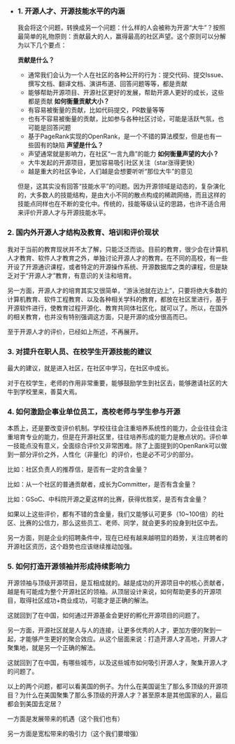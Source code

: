 - ### 1. 开源人才、开源技能水平的内涵
  我会将这个问题，转换成另一个问题：什么样的人会被称为开源“大牛”？按照最简单的礼物原则：贡献最大的人，赢得最高的社区声望。这个原则可以分解为以下几个要点：
  
  **贡献是什么？**
  * 通常我们会认为一个人在社区的各种公开的行为：提交代码、提交Issue、撰写文档、翻译文档、演讲布道、回答问题等等，都是贡献
  * 能够帮助开源项目、开源社区更好的发展，帮助开源人更好的成长，这些都是贡献
  **如何衡量贡献大小？**
  * 有容易被衡量的贡献，比如代码提交，PR数量等等
  * 也有不容易被衡量的贡献，比如参与各种社区讨论，可能是活跃气氛，也可能是回答问题
  * 基于PageRank实现的OpenRank，是一个不错的算法模型，但是也有一些固有的缺陷
  **声望是什么？**
  * 声望通常就是影响力，在社区“一言九鼎”的能力
  **如何衡量声望的大小？**
  * 大牛发起的开源项目，更加容易吸引社区关注（star涨得更快）
  * 越是重大的社区争论，人们越是会想要听听“那位大牛”的意见
  
  
  但是，这其实没有回答“技能水平”的问题。因为开源领域是动态的，复杂演化的，大多数人的技能结构，是由大小不同的散点构成的稀疏网络，而且这样的技能点同样也在不断的变化中。传统的，技能等级认证的思路，也许不适合用来评价开源人才与开源技能水平。
### 2. 国内外开源人才结构及教育、培训和评价现状

我对于当前的教育现状并不太了解，只能泛泛而谈。目前的教育，很少会在计算机人才教育、软件人才教育之外，单独讨论开源人才的教育。在不同的高校，有一些开设了开源通识课程，或者特定的开源操作系统、开源数据库之类的课程，但是缺乏对于“开源人才”教育，有意识的关注和培育。

另一方面，开源人才的培育其实又很简单，“游泳池就在边上”，只要将绝大多数的计算机教育、软件工程教育、以及各种相关学科的教育，都放在社区里进行，基于开源软件进行，使教育过程开源化、教育共同体社区化，就可以了。所以，在国外的相关教育，也并没有特别强调这方面，只是开源的成分很高而已。

至于开源人才的评价，已经如上所述，不再展开。
### 3. 对提升在职人员、在校学生开源技能的建议

最大的建议，就是进入社区，在社区中学习，在社区中成长。

对于在校学生，老师的作用非常重要，能够鼓励学生到社区去，能够邀请社区的大牛到学校里来，善莫大焉。
### 4. 如何激励企事业单位员工，高校老师与学生参与开源

本质上，还是要改变评价机制。学校往往会注重培养系统性的能力，企业往往会注重培育专业的能力，但是在开源社区里，往往培养形成的能力是散点状的。评价单一技能点没有意义，全面综合评价又非常困难。除了上面提到的OpenRank可以做到一部分评价之外，人性化（非量化）的评价，也是必不可少的部分。

比如：社区负责人的推荐信，是否有一定的含金量？

比如：从一个社区的普通贡献者，成长为Committer，是否有含金量？

比如：GSoC、中科院开源之夏这样的比赛，获得优胜奖，是否有含金量？

如果以上这些评价，都有不错的含金量，我们又能够认可更多（10~100倍）的社区、比赛的公信力，那么这些员工、老师、同学，就会更多的投身到社区中去。

另一方面，则是企业的招聘条件中，现在已经有越来越明显的趋势，关注应聘者的开源社区资历，这个趋势也应该继续推动加强。
### 5. 如何打造开源领袖并形成持续影响力

开源领袖与顶级开源项目，是互相成就的。越是成功的开源项目中的核心贡献者，越是有可能成为整个开源社区的领袖。从顶层设计来说，如何帮助更多的开源项目，取得社区成功+商业成功，可能才是正确的解法。

这就回到了在中国，如何通过开源基金会更好的孵化开源项目的问题了。

另一方面，开源社区就是人与人的连接，让更多优秀的人才，更加方便的聚到一起，才能够产生更好的聚合效应。从这个层面来说：打造开源人才高地，开源人才聚集地，就是另一个正确的解法。

这就回到了在中国，有哪些城市，以及这些城市如何吸引开源人才，聚集开源人才的问题了。

以上的两个问题，都可以看美国的例子。为什么在美国诞生了那么多顶级的开源项目？为什么在美国聚集了那么多顶级的开源人才？甚至原本是其他国家的人，最后都会到美国去定居？

一方面是发展带来的机遇（这个我们也有）

另一方面是宽松带来的吸引力（这个我们要增强）
